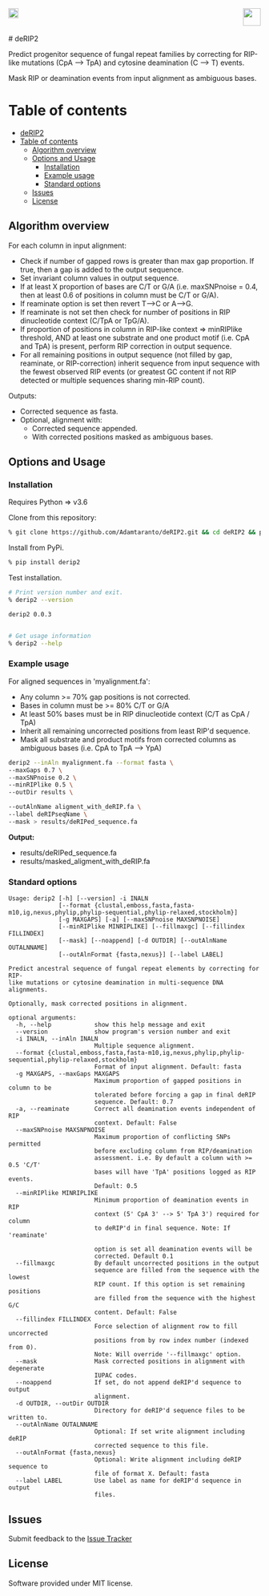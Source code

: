 <a href="https://opensource.org/licenses/MIT">
  <img src="https://img.shields.io/badge/License-MIT-yellow.svg" align="left" height="20"/>
</a> 

<a href="https://gitpod.io/#https://github.com/adamtaranto/deRIP2">
  <img src="https://gitpod.io/button/open-in-gitpod.svg" align="right" height="35"/>
</a> 

<br clear="right"/>
<br clear="left"/>
# deRIP2

Predict progenitor sequence of fungal repeat families by correcting for RIP-like mutations 
(CpA --> TpA) and cytosine deamination (C --> T) events.

Mask RIP or deamination events from input alignment as ambiguous bases.

# Table of contents
- [deRIP2](#derip2)
- [Table of contents](#table-of-contents)
  - [Algorithm overview](#algorithm-overview)
  - [Options and Usage](#options-and-usage)
    - [Installation](#installation)
    - [Example usage](#example-usage)
    - [Standard options](#standard-options)
  - [Issues](#issues)
  - [License](#license)

## Algorithm overview

For each column in input alignment:
  - Check if number of gapped rows is greater than max gap proportion. If true, then a gap is added to the output sequence.
  - Set invariant column values in output sequence.
  - If at least X proportion of bases are C/T or G/A (i.e. maxSNPnoise = 0.4, then at least 0.6 of positions in column must be C/T or G/A).
  - If reaminate option is set then revert T-->C or A-->G.
  - If reaminate is not set then check for number of positions in RIP dinucleotide context (C/TpA or TpG/A).
  - If proportion of positions in column in RIP-like context => minRIPlike threshold, AND at least one substrate and one product motif (i.e. CpA and TpA) is present, perform RIP correction in output sequence.
  - For all remaining positions in output sequence (not filled by gap, reaminate, or RIP-correction) inherit sequence from input sequence with the fewest observed RIP events (or greatest GC content if not RIP detected or multiple sequences sharing min-RIP count).

Outputs:
  - Corrected sequence as fasta.
  - Optional, alignment with: 
    - Corrected sequence appended.
    - With corrected positions masked as ambiguous bases.

  

## Options and Usage

### Installation

Requires Python => v3.6

Clone from this repository:

```bash
% git clone https://github.com/Adamtaranto/deRIP2.git && cd deRIP2 && pip install -e .
```

Install from PyPi.

```bash
% pip install derip2
```

Test installation.

```bash
# Print version number and exit.
% derip2 --version

derip2 0.0.3


# Get usage information
% derip2 --help
```

### Example usage

For aligned sequences in 'myalignment.fa':
  - Any column >= 70% gap positions is not corrected.
  - Bases in column must be >= 80% C/T or G/A 
  - At least 50% bases must be in RIP dinucleotide context (C/T as CpA / TpA)
  - Inherit all remaining uncorrected positions from least RIP'd sequence.
  - Mask all substrate and product motifs from corrected columns as ambiguous bases (i.e. CpA to TpA --> YpA)

```bash
derip2 --inAln myalignment.fa --format fasta \
--maxGaps 0.7 \
--maxSNPnoise 0.2 \
--minRIPlike 0.5 \
--outDir results \

--outAlnName aligment_with_deRIP.fa \
--label deRIPseqName \
--mask > results/deRIPed_sequence.fa
```

**Output:**  
  - results/deRIPed_sequence.fa
  - results/masked_aligment_with_deRIP.fa

### Standard options

```
Usage: derip2 [-h] [--version] -i INALN
              [--format {clustal,emboss,fasta,fasta-m10,ig,nexus,phylip,phylip-sequential,phylip-relaxed,stockholm}]
              [-g MAXGAPS] [-a] [--maxSNPnoise MAXSNPNOISE]
              [--minRIPlike MINRIPLIKE] [--fillmaxgc] [--fillindex FILLINDEX]
              [--mask] [--noappend] [-d OUTDIR] [--outAlnName OUTALNNAME]
              [--outAlnFormat {fasta,nexus}] [--label LABEL]

Predict ancestral sequence of fungal repeat elements by correcting for RIP-
like mutations or cytosine deamination in multi-sequence DNA alignments.

Optionally, mask corrected positions in alignment.

optional arguments:
  -h, --help            show this help message and exit
  --version             show program's version number and exit
  -i INALN, --inAln INALN
                        Multiple sequence alignment.
  --format {clustal,emboss,fasta,fasta-m10,ig,nexus,phylip,phylip-sequential,phylip-relaxed,stockholm}
                        Format of input alignment. Default: fasta
  -g MAXGAPS, --maxGaps MAXGAPS
                        Maximum proportion of gapped positions in column to be
                        tolerated before forcing a gap in final deRIP
                        sequence. Default: 0.7
  -a, --reaminate       Correct all deamination events independent of RIP
                        context. Default: False
  --maxSNPnoise MAXSNPNOISE
                        Maximum proportion of conflicting SNPs permitted
                        before excluding column from RIP/deamination
                        assessment. i.e. By default a column with >= 0.5 'C/T'
                        bases will have 'TpA' positions logged as RIP events.
                        Default: 0.5
  --minRIPlike MINRIPLIKE
                        Minimum proportion of deamination events in RIP
                        context (5' CpA 3' --> 5' TpA 3') required for column
                        to deRIP'd in final sequence. Note: If 'reaminate'

                        option is set all deamination events will be
                        corrected. Default 0.1
  --fillmaxgc           By default uncorrected positions in the output
                        sequence are filled from the sequence with the lowest
                        RIP count. If this option is set remaining positions
                        are filled from the sequence with the highest G/C
                        content. Default: False
  --fillindex FILLINDEX
                        Force selection of alignment row to fill uncorrected
                        positions from by row index number (indexed from 0).
                        Note: Will override '--fillmaxgc' option.
  --mask                Mask corrected positions in alignment with degenerate
                        IUPAC codes.
  --noappend            If set, do not append deRIP'd sequence to output
                        alignment.
  -d OUTDIR, --outDir OUTDIR
                        Directory for deRIP'd sequence files to be written to.
  --outAlnName OUTALNNAME
                        Optional: If set write alignment including deRIP
                        corrected sequence to this file.
  --outAlnFormat {fasta,nexus}
                        Optional: Write alignment including deRIP sequence to
                        file of format X. Default: fasta
  --label LABEL         Use label as name for deRIP'd sequence in output
                        files.
```

## Issues
Submit feedback to the [Issue Tracker](https://github.com/Adamtaranto/deRIP2/issues)

## License
Software provided under MIT license.